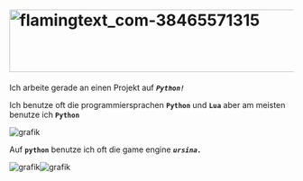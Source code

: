 # <img width="911" height="111" alt="flamingtext_com-38465571315" src="https://github.com/user-attachments/assets/8bcf1091-0e9f-4de1-8293-b5c843da052c" />

Ich arbeite gerade an einen Projekt auf ***`Python!`***

Ich benutze oft die programmiersprachen **`Python`** und **`Lua`** aber am meisten benutze ich **`Python`**

![grafik](https://github.com/user-attachments/assets/10f0c177-90ad-49e4-9efa-3ce8fde0e216)

Auf **`python`** benutze ich oft die game engine ***`ursina.`***

![grafik](https://github.com/user-attachments/assets/7fed601e-e2d2-4ae1-9b19-a12b6556e19a)![grafik](https://github.com/user-attachments/assets/2fcf6d88-885a-4fce-87e9-81b79717b10a)

